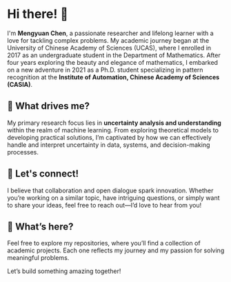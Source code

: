 # Hi there! 👋

I'm **Mengyuan Chen**, a passionate researcher and lifelong learner with a love for tackling complex problems. My academic journey began at the University of Chinese Academy of Sciences (UCAS), where I enrolled in 2017 as an undergraduate student in the Department of Mathematics. After four years exploring the beauty and elegance of mathematics, I embarked on a new adventure in 2021 as a Ph.D. student specializing in pattern recognition at the **Institute of Automation, Chinese Academy of Sciences (CASIA)**.

## 🧠 What drives me?  
My primary research focus lies in **uncertainty analysis and understanding** within the realm of machine learning. From exploring theoretical models to developing practical solutions, I’m captivated by how we can effectively handle and interpret uncertainty in data, systems, and decision-making processes.

## 🌱 Let's connect!  
I believe that collaboration and open dialogue spark innovation. Whether you’re working on a similar topic, have intriguing questions, or simply want to share your ideas, feel free to reach out—I’d love to hear from you!

## 📂 What’s here?
Feel free to explore my repositories, where you’ll find a collection of academic projects. Each one reflects my journey and my passion for solving meaningful problems.

Let’s build something amazing together!
